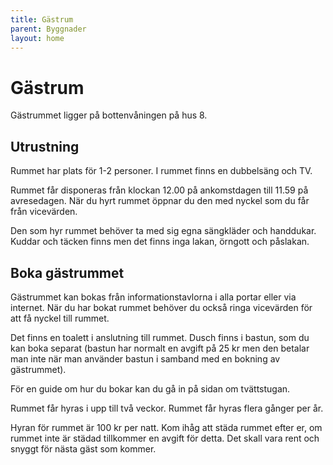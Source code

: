 ```yaml
---
title: Gästrum
parent: Byggnader
layout: home
---
```


# Gästrum

Gästrummet ligger på bottenvåningen på hus 8.

## Utrustning

Rummet har plats för 1-2 personer. I rummet finns en dubbelsäng och TV.

Rummet får disponeras från klockan 12.00 på ankomstdagen till 11.59 på avresedagen. När du hyrt rummet öppnar du den med nyckel som du får från vicevärden.

Den som hyr rummet behöver ta med sig egna sängkläder och handdukar. Kuddar och täcken finns men det finns inga lakan, örngott och påslakan.

## Boka gästrummet

Gästrummet kan bokas från informationstavlorna i alla portar eller via internet. När du har bokat rummet behöver du också ringa vicevärden för att få nyckel till rummet.

Det finns en toalett i anslutning till rummet. Dusch finns i bastun, som du kan boka separat (bastun har normalt en avgift på 25 kr men den betalar man inte när man använder bastun i samband med en bokning av gästrummet).

För en guide om hur du bokar kan du gå in på sidan om tvättstugan.

Rummet får hyras i upp till två veckor. Rummet får hyras flera gånger per år.

Hyran för rummet är 100 kr per natt. Kom ihåg att städa rummet efter er, om rummet inte är städad tillkommer en avgift för detta. Det skall vara rent och snyggt för nästa gäst som kommer.



